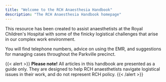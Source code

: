```yaml
---
title: "Welcome to the RCH Anaesthesia Handbook"
description: "The RCH Anaesthesia Handbook homepage"
---
```

This resource has been created to assist anaesthetists at the Royal Children's Hospital with some of the finicky logistical challenges that arise in our complex work environment.

You will find telephone numbers, advice on using the EMR, and suggestions for managing cases throughout the Parkville precinct.

{{< alert >}}
**Please note!** All articles in this handbook are presented as a guide only. They are designed to help RCH anaesthetists navigate logistical issues in their work, and do not represent RCH policy.
{{< /alert >}}